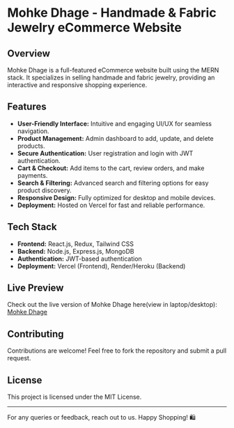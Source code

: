 # Mohke Dhage - Handmade & Fabric Jewelry eCommerce Website



## Overview
Mohke Dhage is a full-featured eCommerce website built using the MERN stack. It specializes in selling handmade and fabric jewelry, providing an interactive and responsive shopping experience.

## Features
- **User-Friendly Interface:** Intuitive and engaging UI/UX for seamless navigation.
- **Product Management:** Admin dashboard to add, update, and delete products.
- **Secure Authentication:** User registration and login with JWT authentication.
- **Cart & Checkout:** Add items to the cart, review orders, and make payments.
- **Search & Filtering:** Advanced search and filtering options for easy product discovery.
- **Responsive Design:** Fully optimized for desktop and mobile devices.
- **Deployment:** Hosted on Vercel for fast and reliable performance.

## Tech Stack
- **Frontend:** React.js, Redux, Tailwind CSS
- **Backend:** Node.js, Express.js, MongoDB
- **Authentication:** JWT-based authentication
- **Deployment:** Vercel (Frontend), Render/Heroku (Backend)

## Live Preview 
Check out the live version of Mohke Dhage here(view in laptop/desktop): [Mohke Dhage](https://mohkedhage.vercel.app/)

## Contributing
Contributions are welcome! Feel free to fork the repository and submit a pull request.

## License
This project is licensed under the MIT License.

---

For any queries or feedback, reach out to us. Happy Shopping! 🛍️

